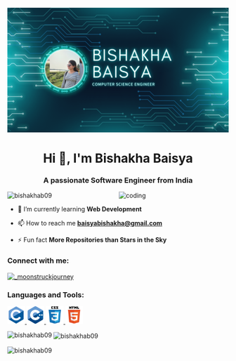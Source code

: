 ![logo](https://github.com/bishakhaB09/bishakhaB09/blob/main/Neon%20Green%20Gaming%20Channel%20YouTube%20Banner.png)
<h1 align="center">Hi 👋, I'm Bishakha Baisya</h1>
<h3 align="center">A passionate Software Engineer from India</h3>

<img align="right" alt="coding" width="250" src="https://camo.githubusercontent.com/3753b18a8c7b146e3e7b6d587ee6f72feb44ca788524c36a088659e180ef9c42/68747470733a2f2f63646e612e61727473746174696f6e2e636f6d2f702f6173736574732f696d616765732f696d616765732f3034322f3633312f3238362f6f726967696e616c2f627279616e2d726f6472696775657a2d62656c6368696269612d312d726967687473706565642e6769663f31363335303337353632">

<p align="left"> <img src="https://komarev.com/ghpvc/?username=bishakhab09&label=Profile%20views&color=0e75b6&style=flat" alt="bishakhab09" /> </p>

- 🌱 I’m currently learning **Web Development**

- 📫 How to reach me **baisyabishakha@gmail.com**

- ⚡ Fun fact **More Repositories than Stars in the Sky**

<h3 align="left">Connect with me:</h3>
<p align="left">
<a href="https://instagram.com/_moonstruckjourney" target="blank"><img align="center" src="https://raw.githubusercontent.com/rahuldkjain/github-profile-readme-generator/master/src/images/icons/Social/instagram.svg" alt="_moonstruckjourney" height="30" width="40" /></a>
</p>

<h3 align="left">Languages and Tools:</h3>
<p align="left"> <a href="https://www.cprogramming.com/" target="_blank" rel="noreferrer"> <img src="https://raw.githubusercontent.com/devicons/devicon/master/icons/c/c-original.svg" alt="c" width="40" height="40"/> </a> <a href="https://www.w3schools.com/cpp/" target="_blank" rel="noreferrer"> <img src="https://raw.githubusercontent.com/devicons/devicon/master/icons/cplusplus/cplusplus-original.svg" alt="cplusplus" width="40" height="40"/> </a> <a href="https://www.w3schools.com/css/" target="_blank" rel="noreferrer"> <img src="https://raw.githubusercontent.com/devicons/devicon/master/icons/css3/css3-original-wordmark.svg" alt="css3" width="40" height="40"/> </a> <a href="https://www.w3.org/html/" target="_blank" rel="noreferrer"> <img src="https://raw.githubusercontent.com/devicons/devicon/master/icons/html5/html5-original-wordmark.svg" alt="html5" width="40" height="40"/> </a> </p>

<p><img align="left" src="https://github-readme-stats.vercel.app/api/top-langs?username=bishakhab09&show_icons=true&locale=en&layout=compact" alt="bishakhab09" /></p>

<p>&nbsp;<img align="center" src="https://github-readme-stats.vercel.app/api?username=bishakhab09&show_icons=true&locale=en" alt="bishakhab09" /></p>

<p><img align="center" src="https://github-readme-streak-stats.herokuapp.com/?user=bishakhab09&" alt="bishakhab09" /></p>
